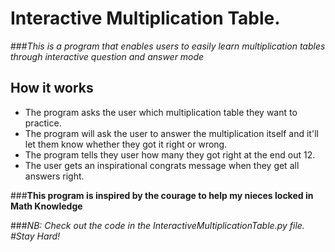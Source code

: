 # Interactive Multiplication Table. 

###*This is a program that  enables users to easily learn multiplication tables through interactive question and answer mode*

## How it works

- The program asks the user which multiplication table they want to practice.
- The program will ask the user to answer the multiplication itself and it'll let them know whether they got it right or wrong.
- The program tells they user how many they got right at the end out 12.
- The user gets an inspirational congrats message when they get all answers right.

###**This program is inspired by the courage to help my nieces locked in Math Knowledge**

###*NB: Check out the code in the InteractiveMultiplicationTable.py file. #Stay Hard!*
